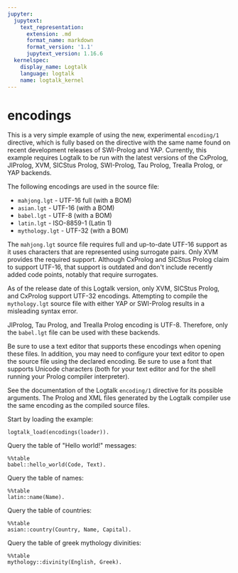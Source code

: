 ```yaml
---
jupyter:
  jupytext:
    text_representation:
      extension: .md
      format_name: markdown
      format_version: '1.1'
      jupytext_version: 1.16.6
  kernelspec:
    display_name: Logtalk
    language: logtalk
    name: logtalk_kernel
---
```


<!--
________________________________________________________________________

This file is part of Logtalk <https://logtalk.org/>  
SPDX-FileCopyrightText: 1998-2025 Paulo Moura <pmoura@logtalk.org>  
SPDX-License-Identifier: Apache-2.0

Licensed under the Apache License, Version 2.0 (the "License");
you may not use this file except in compliance with the License.
You may obtain a copy of the License at

    http://www.apache.org/licenses/LICENSE-2.0

Unless required by applicable law or agreed to in writing, software
distributed under the License is distributed on an "AS IS" BASIS,
WITHOUT WARRANTIES OR CONDITIONS OF ANY KIND, either express or implied.
See the License for the specific language governing permissions and
limitations under the License.
________________________________________________________________________
-->

# encodings

This is a very simple example of using the new, experimental `encoding/1`
directive, which is fully based on the directive with the same name found 
on recent development releases of SWI-Prolog and YAP. Currently, this 
example requires Logtalk to be run with the latest versions of the CxProlog,
JIProlog, XVM, SICStus Prolog, SWI-Prolog, Tau Prolog, Trealla Prolog, or YAP
backends.

The following encodings are used in the source file:

- `mahjong.lgt`   - UTF-16 full (with a BOM)
- `asian.lgt`     - UTF-16 (with a BOM)
- `babel.lgt`     - UTF-8 (with a BOM)
- `latin.lgt`     - ISO-8859-1 (Latin 1)
- `mythology.lgt` - UTF-32 (with a BOM)

The `mahjong.lgt` source file requires full and up-to-date UTF-16 support
as it uses characters that are represented using surrogate pairs. Only XVM
provides the required support. Although CxProlog and SICStus Prolog claim
to support UTF-16, that support is outdated and don't include recently
added code points, notably that require surrogates.

As of the release date of this Logtalk version, only XVM, SICStus Prolog, and 
CxProlog support UTF-32 encodings. Attempting to compile the `mythology.lgt` 
source file with either YAP or SWI-Prolog results in a misleading syntax 
error.

JIProlog, Tau Prolog, and Trealla Prolog encoding is UTF-8. Therefore,
only the `babel.lgt` file can be used with these backends.

Be sure to use a text editor that supports these encodings when opening 
these files. In addition, you may need to configure your text editor to 
open the source file using the declared encoding. Be sure to use a font 
that supports Unicode characters (both for your text editor and for the 
shell running your Prolog compiler interpreter).

See the documentation of the Logtalk `encoding/1` directive for its possible 
arguments. The Prolog and XML files generated by the Logtalk compiler use 
the same encoding as the compiled source files.

Start by loading the example:

```logtalk
logtalk_load(encodings(loader)).
```

Query the table of "Hello world!" messages:

```logtalk
%%table
babel::hello_world(Code, Text).
```

<!--
Code = el, Text = 'Γειάσου κόσμος!' ;
Code = en, Text = 'Hello world!' ;
Code = es, Text = '¡Hola mundo!' ;
Code = ja, Text = 'こんにちは世界!' ;
Code = ko, Text = '여보세요 세계!' ;
Code = nl, Text = 'Hallo wereld!' ;
Code = pt, Text = 'Olá mundo!' ;
Code = ru, Text = 'Здравствулте! мир!' ;
Code = zh, Text = '你好世界!'.
-->

Query the table of names:

```logtalk
%%table
latin::name(Name).
```

<!--
Name = 'António Simões' ;
Name = 'Cátia Conceição' ;
Name = 'João Raínho' ;
Name = 'Luís Araújo'.
-->

Query the table of countries:

```logtalk
%%table
asian::country(Country, Name, Capital).
```

<!--
Name = '中国', Capital = '北京', Country = china ;
Name = '日本', Capital = '東京', Country = japan ;
Name = 'Монгол Улс', Capital = 'Улаанбатаар', Country = mongolia ? ;
Name = '臺灣', Capital = '臺北', Country = taiwan ;
Name = 'Тоҷикистон', Capital = 'Душанбе', Country = tajikistan.
-->

Query the table of greek mythology divinities:

```logtalk
%%table
mythology::divinity(English, Greek).
```

<!--
Greek = 'Ηρα', English = hera ? ;
Greek = 'Καλυψω', English = kalypso ? ;
Greek = 'Μορφευς', English = morpheus ? ;
Greek = 'Ποσειδων', English = poseidon ? ;
Greek = 'Ζευς', English = zeus.
-->
